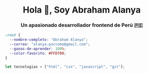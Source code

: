 <h1 align="center">Hola 👋, Soy Abraham Alanya</h1>
<h3 align="center">Un apasionado desarrollador frontend de Perú 🇵🇪</h3>

```css
:root {
  --nombre-completo: "Abraham Alanya";
  --correo: "alanya.poccomo@gmail.com";
  --ganas-de-aprender: 100%;
  --color-favorito: #FFD700;
}
```
```javascript
let tecnologias = ["html", "css", "javascript", "git"];
```
